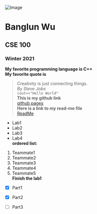 ![Image](https://ucsdnews.ucsd.edu/news_uploads/Resized_Geisel_Library_08.31.jpg)  
# Banglun Wu  
## CSE 100  
### Winter 2021  
**My favorite programming language is C++**  
**My favorite quote is**  
> Creativity is just connecting things.  
*By Steve Jobs*  
`cout<<"Hello World"`  
**This is my github link**  
[github pages](https://github.com/b2wu/cse110.git)  
**Here is a link to my read-me file**  
[ReadMe](./README.md)
- Lab1
- Lab2
- Lab3
- Lab4  
**ordered list:**  
1. Teammate1
2. Teammate2
3. Teammate3
4. Teammate4
5. Teammate5  
**Finish the lab1**  
- [x] Part1
- [x] Part2
- [ ] Part3


